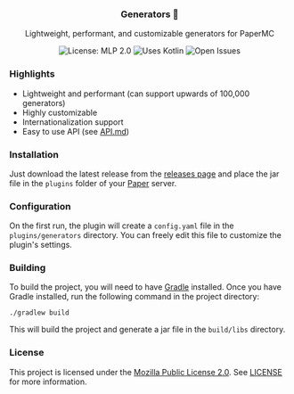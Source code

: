 <div align="center">
  <h3>Generators 🌱</h3>
  <p>Lightweight, performant, and customizable generators for PaperMC</p>
  <img alt="License: MLP 2.0" src="https://img.shields.io/badge/license-MPL%202.0-844cfc">
  <img alt="Uses Kotlin" src="https://img.shields.io/badge/Uses-Kotlin-844cfc?logo=Kotlin">
  <img alt="Open Issues" src="https://img.shields.io/github/issues/lilysoftpaws/lily-generators?label=Issues">
</div>

### Highlights

- Lightweight and performant (can support upwards of 100,000 generators)
- Highly customizable
- Internationalization support
- Easy to use API (see [API.md](API.md))

### Installation
Just download the latest release from the [releases page](https://github.com/lilysoftpaws/lily-generators/releases) and place the jar file in the `plugins` folder of your [Paper](https://papermc.io/) server.

### Configuration

On the first run, the plugin will create a `config.yaml` file in the `plugins/generators` directory. You can freely edit this file to customize the plugin's settings.

<!-- todo: add config.yaml example -->

### Building

To build the project, you will need to have [Gradle](https://gradle.org/) installed. Once you have Gradle installed, run the following command in the project directory:

```shell
./gradlew build
```

This will build the project and generate a jar file in the `build/libs` directory.

### License

This project is licensed under the [Mozilla Public License 2.0](https://www.mozilla.org/en-US/MPL/2.0/). See [LICENSE](LICENSE) for more information.